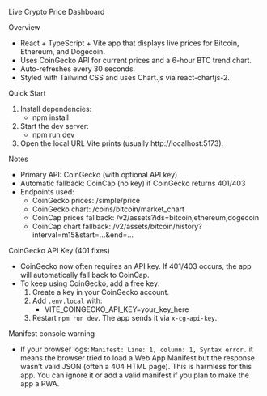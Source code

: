 Live Crypto Price Dashboard

Overview
- React + TypeScript + Vite app that displays live prices for Bitcoin, Ethereum, and Dogecoin.
- Uses CoinGecko API for current prices and a 6-hour BTC trend chart.
- Auto-refreshes every 30 seconds.
- Styled with Tailwind CSS and uses Chart.js via react-chartjs-2.

Quick Start
1) Install dependencies:
   - npm install
2) Start the dev server:
   - npm run dev
3) Open the local URL Vite prints (usually http://localhost:5173).

Notes
- Primary API: CoinGecko (with optional API key)
- Automatic fallback: CoinCap (no key) if CoinGecko returns 401/403
- Endpoints used:
  - CoinGecko prices: /simple/price
  - CoinGecko chart: /coins/bitcoin/market_chart
  - CoinCap prices fallback: /v2/assets?ids=bitcoin,ethereum,dogecoin
  - CoinCap chart fallback: /v2/assets/bitcoin/history?interval=m15&start=...&end=...

CoinGecko API Key (401 fixes)
- CoinGecko now often requires an API key. If 401/403 occurs, the app will automatically fall back to CoinCap.
- To keep using CoinGecko, add a free key:
  1) Create a key in your CoinGecko account.
  2) Add `.env.local` with:
     - VITE_COINGECKO_API_KEY=your_key_here
  3) Restart `npm run dev`. The app sends it via `x-cg-api-key`.

Manifest console warning
- If your browser logs: `Manifest: Line: 1, column: 1, Syntax error.` it means the browser tried to load a Web App Manifest but the response wasn’t valid JSON (often a 404 HTML page). This is harmless for this app. You can ignore it or add a valid manifest if you plan to make the app a PWA.
